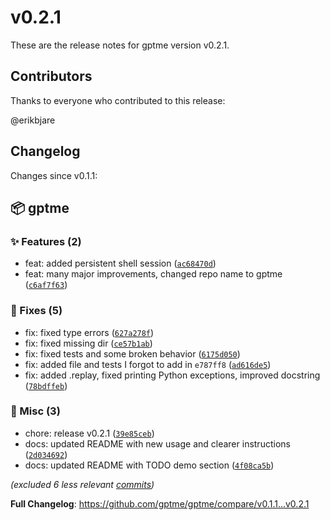 # v0.2.1

These are the release notes for gptme version v0.2.1.

## Contributors

Thanks to everyone who contributed to this release:

@erikbjare

## Changelog

Changes since v0.1.1:


## 📦 gptme

### ✨ Features (2)

 - feat: added persistent shell session ([`ac68470d`](https://github.com/gptme/gptme/commit/ac68470d))
 - feat: many major improvements, changed repo name to gptme ([`c6af7f63`](https://github.com/gptme/gptme/commit/c6af7f63))

### 🐛 Fixes (5)

 - fix: fixed type errors ([`627a278f`](https://github.com/gptme/gptme/commit/627a278f))
 - fix: fixed missing dir ([`ce57b1ab`](https://github.com/gptme/gptme/commit/ce57b1ab))
 - fix: fixed tests and some broken behavior ([`6175d050`](https://github.com/gptme/gptme/commit/6175d050))
 - fix: added file and tests I forgot to add in `e787ff8` ([`ad616de5`](https://github.com/gptme/gptme/commit/ad616de5))
 - fix: added .replay, fixed printing Python exceptions, improved docstring ([`78bdffeb`](https://github.com/gptme/gptme/commit/78bdffeb))

### 🔨 Misc (3)

 - chore: release v0.2.1 ([`39e85ceb`](https://github.com/gptme/gptme/commit/39e85ceb))
 - docs: updated README with new usage and clearer instructions ([`2d034692`](https://github.com/gptme/gptme/commit/2d034692))
 - docs: updated README with TODO demo section ([`4f08ca5b`](https://github.com/gptme/gptme/commit/4f08ca5b))

*(excluded 6 less relevant [commits](https://github.com/gptme/gptme/compare/v0.1.1...v0.2.1))*

**Full Changelog**: https://github.com/gptme/gptme/compare/v0.1.1...v0.2.1
